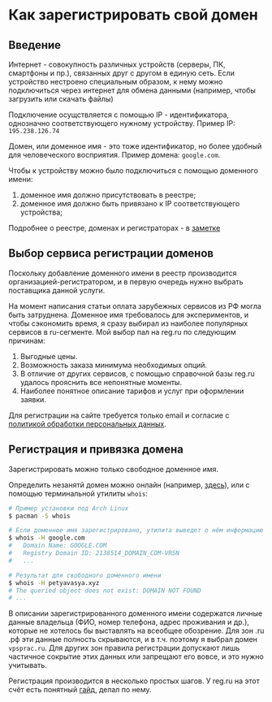 # Как зарегистрировать свой домен

## Введение

Интернет - совокупность различных устройств (серверы, ПК, смартфоны и пр.), связанных друг с другом в единую сеть. Если устройство нестроено специальным образом, к нему можно подключиться  через интернет для обмена данными (например, чтобы загрузить или скачать файлы)

Подключение осущствляется с помощью IP - идентификатора, однозначно соответствующего нужному устройству. Пример IP: `195.238.126.74`

Домен, или доменное имя - это тоже идентификатор, но более удобный для человеческого восприятия. Пример домена: `google.com`.

Чтобы к устройству можно было подключиться с помощью доменного имени:
1) доменное имя должно присутствовать в реестре;
2) доменное имя должно быть привязано к IP соответствующего устройства;

Подробнее о реестре, доменах и регистраторах - в [заметке](DomainNameRegistry.md)


## Выбор сервиса регистрации доменов

Поскольку добавление доменного имени в реестр производится организацией-регистратором, и в первую очередь нужно выбрать поставщика данной услуги.

На момент написания статьи оплата зарубежных сервисов из РФ могла быть затруднена. Доменное имя требовалось для экспериментов, и чтобы сэкономить время, я сразу выбирал из наиболее популярных сервисов в ru-сегменте. Мой выбор пал на reg.ru по следующим причинам:
1. Выгодные цены.
2. Возможность заказа минимума необходимых опций.
3. В отличие от других сервисов, с помощью справочной базы reg.ru удалось прояснить все непонятные моменты.
4. Наиболее понятное описание тарифов и услуг при оформлении заявки.

Для регистрации на сайте требуется только email и согласие с [политикой обработки персональных данных](https://www.reg.ru/company/privacy).


## Регистрация и привязка домена

Зарегистрировать можно только свободное доменное имя.

Определить незанятй домен можно онлайн (например, [здесь](https://www.reg.ru/domain/new/bulk)), или с помощью терминальной утилиты `whois`:
```bash
# Пример установки под Arch Linux
$ pacman -S whois

# Если доменное имя зарегистрировано, утилита выведет о нём информацию
$ whois -H google.com 
#   Domain Name: GOOGLE.COM
#   Registry Domain ID: 2138514_DOMAIN_COM-VRSN
#   ...

# Результат для свободного доменного имени
$ whois -H petyavasya.xyz
# The queried object does not exist: DOMAIN NOT FOUND
# ...
```

В описании зарегистрированного доменного имени содержатся личные данные владельца (ФИО, номер телефона, адрес проживания и др.), которые не хотелось бы выставлять на всеобщее обозрение. Для зон .ru .рф эти данные полность скрываются, и в т.ч. поэтому я выбрал домен `vpsprac.ru`. Для других зон правила регистрации допускают лишь частичное сокрытие этих данных или запрещают его вовсе, и это нужно учитывать.


Регистрация производится в несколько простых шагов. У reg.ru на этот счёт есть понятный [гайд](https://help.reg.ru/hc/ru/articles/4408054420753-%D0%9A%D0%B0%D0%BA-%D0%B7%D0%B0%D1%80%D0%B5%D0%B3%D0%B8%D1%81%D1%82%D1%80%D0%B8%D1%80%D0%BE%D0%B2%D0%B0%D1%82%D1%8C-%D0%B4%D0%BE%D0%BC%D0%B5%D0%BD), делал по нему.
